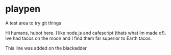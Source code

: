 # playpen
A test area to try git things

Hi humans, hubot here. I like node.js and cafescript (thats what Im made of).
Ive had tacos on the moon and I find them far superior to Earth tacos.

This line was added on the blackadder
